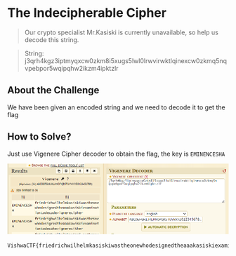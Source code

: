 # The Indecipherable Cipher
> Our crypto specialist Mr.Kasiski is currently unavailable, so help us decode this string.

> String: j3qrh4kgz3iptmyqxcw0zkm8i5xugs5lwl0lrwvirwktlqinexcw0zkmq5nqvpebpor5wqipqhw2ikzm4ipktzlr

## About the Challenge
We have been given an encoded string and we need to decode it to get the flag

## How to Solve?

Just use Vigenere Cipher decoder to obtain the flag, the key is `EMINENCESHA`

![flag](images/flag.png)

```
VishwaCTF{friedrichwilhelmkasiskiwastheonewhodesignedtheaaakasiskiexaminationtodecodevignerecipher}
```